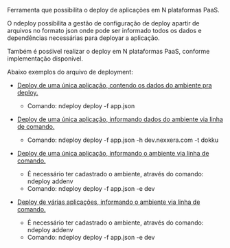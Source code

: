 Ferramenta que possibilita o deploy de aplicações em N plataformas PaaS.

O ndeploy possibilita a gestão de configuração de deploy apartir de arquivos no formato json onde
pode ser informado todos os dados e dependências necessárias para deployar a aplicação.

Também é posśivel realizar o deploy em N plataformas PaaS, conforme implementação disponível.

Abaixo exemplos do arquivo de deployment:

- [Deploy de uma única aplicação, contendo os dados do ambiente pra deploy.](https://git.nexxera.com/ci-utils/ndeploy/snippets/1)

    - Comando: ndeploy deploy -f app.json

- [Deploy de uma única aplicação, informando dados do ambiente via linha de comando.](https://git.nexxera.com/ci-utils/ndeploy/snippets/2)

    - Comando: ndeploy deploy -f app.json -h dev.nexxera.com -t dokku

- [Deploy de uma única aplicação, informando o ambiente via linha de comando.](https://git.nexxera.com/ci-utils/ndeploy/snippets/2)

    - É necessário ter cadastrado o ambiente, através do comando: ndeploy addenv
    - Comando: ndeploy deploy -f app.json -e dev

- [Deploy de várias aplicações, informando o ambiente via linha de comando.](https://git.nexxera.com/ci-utils/ndeploy/snippets/3)

    - É necessário ter cadastrado o ambiente, através do comando: ndeploy addenv
    - Comando: ndeploy deploy -f app.json -e dev

